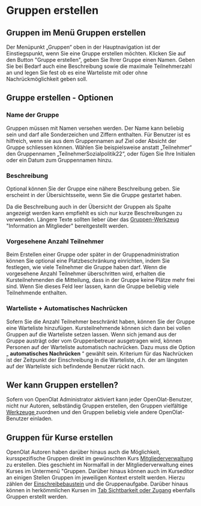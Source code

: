 # Gruppen erstellen

##  Gruppen im Menü Gruppen erstellen

Der Menüpunkt „Gruppen“ oben in der Hauptnavigation ist der Einstiegspunkt,
wenn Sie eine Gruppe erstellen möchten. Klicken Sie auf den Button "Gruppe
erstellen", geben Sie Ihrer Gruppe einen Namen. Geben Sie bei Bedarf auch eine
Beschreibung sowie die maximale Teilnehmerzahl an und legen Sie fest ob es
eine Warteliste mit oder ohne Nachrückmöglichkeit geben soll.

##  Gruppe erstellen - Optionen

### Name der Gruppe

Gruppen müssen mit Namen versehen werden. Der Name kann beliebig sein und darf
alle Sonderzeichen und Ziffern enthalten. Für Benutzer ist es hilfreich, wenn
sie aus dem Gruppennamen auf Ziel oder Absicht der Gruppe schliessen können.
Wählen Sie beispielsweise anstatt „Teilnehmer“ den Gruppennamen
„TeilnehmerSozialpolitik22“, oder fügen Sie Ihre Initialen oder ein Datum zum
Gruppennamen hinzu.

### Beschreibung

Optional können Sie der Gruppe eine nähere Beschreibung geben. Sie erscheint
in der Übersichtsseite, wenn Sie die Gruppe gestartet haben.

Da die Beschreibung auch in der Übersicht der Gruppen als Spalte angezeigt
werden kann empfiehlt es sich nur kurze Beschreibungen zu verwenden. Längere
Texte sollten lieber über das [Gruppen-Werkzeug](Gruppenwerkzeuge+nutzen.html)
"Information an Mitglieder" bereitgestellt werden.

###  Vorgesehene Anzahl Teilnehmer

Beim Erstellen einer Gruppe oder später in der Gruppenadministration können
Sie optional eine Platzbeschränkung einrichten, indem Sie festlegen, wie viele
Teilnehmer die Gruppe haben darf. Wenn die vorgesehene Anzahl Teilnehmer
überschritten wird, erhalten die Kursteilnehmenden die Mitteilung, dass in der
Gruppe keine Plätze mehr frei sind. Wenn Sie dieses Feld leer lassen, kann die
Gruppe beliebig viele Teilnehmende enthalten.

### Warteliste + Automatisches Nachrücken

Sofern Sie die Anzahl Teilnehmer beschränkt haben, können Sie der Gruppe eine
Warteliste hinzufügen. Kursteilnehmende können sich dann bei vollen Gruppen
auf die Warteliste setzen lassen. Wenn sich jemand aus der Gruppe austrägt
oder vom Gruppenbetreuer ausgetragen wird, können Personen auf der Warteliste
automatisch nachrücken. Dazu muss die Option „ **automatisches Nachrücken** “
gewählt sein. Kriterium für das Nachrücken ist der Zeitpunkt der Einschreibung
in die Warteliste, d.h. der am längsten auf der Warteliste sich befindende
Benutzer rückt nach.

## Wer kann Gruppen erstellen?

Sofern von OpenOlat Administrator aktiviert kann jeder OpenOlat-Benutzer,
nicht nur Autoren, selbständig Gruppen erstellen, den Gruppen vielfältige
[Werkzeuge ](Gruppenwerkzeuge+nutzen.html)zuordnen und den Gruppen beliebig
viele andere OpenOlat-Benutzer einladen.

## Gruppen für Kurse erstellen

OpenOlat Autoren haben darüber hinaus auch die Möglichkeit, kursspezifische
Gruppen direkt im gewünschten Kurs
[Mitgliederverwaltung](Mitgliederverwaltung.html) zu erstellen. Dies geschieht
im Normalfall in der Mitgliederverwaltung eines Kurses im Untermenü "Gruppen.
Darüber hinaus können auch im Kurseditor an einigen Stellen Gruppen im
jeweiligen Kontext erstellt werden. Hierzu zählen der
[Einschreibebaustein](Verwaltung+und+Organisation.html) und die
Gruppenaufgabe. Darüber hinaus können in herkömmlichen Kursen im [Tab
Sichtbarkeit oder Zugang](Allgemeine+Konfiguration+von+Kursbausteinen.html)
ebenfalls Gruppen erstellt werden.

